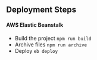 ## Deployment Steps
#### AWS Elastic Beanstalk
- Build the project `npm run build`
- Archive files `npm run archive`
- Deploy `eb deploy`

